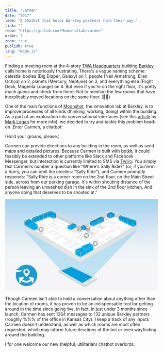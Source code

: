 ```yaml
---
title: "Carmen"
date: "2017"
lede: "A Chatbot that helps Barkley partners find their way."
link: ""
repo: "https://github.com/MoonshotLab/carmen"
order: 7
zoom: true
publish: true
lang: "Node.js"
---
```


Finding a meeting room at the 4-story <a href="https://en.wikipedia.org/wiki/TWA_Corporate_Headquarters_Building" target="_blank">TWA Headquarters</a> building <a href="https://www.barkleyus.com/" target="_blank">Barkley</a> calls home is notoriously frustrating. There's a vague naming scheme: celestial bodies (Big Dipper, Galaxy) on 1, people (Neil Armstrong, Ellen Ochoa) on 2, planets (Mercury, Neptune) on 3, and everything else (Flight Deck, Magenta Lounge) on 4. But even if you're on the right floor, it's pretty much guess and check from there. Not to mention the few rooms that have inexplicably moved locations on the same floor. (🤷‍♂️)

One of the main functions of <a href="http://moonshot.barkleyus.com" target="_blank">Moonshot</a>, the innovation lab at Barkley, is to improve processes of all kinds (thinking, working, doing) within the building. As a part of an exploration into conversational interfaces (see this <a href="https://medium.com/moonshotlab/revisiting-our-first-technology-ac8a10c63670" target="_blank">article</a> by <a href="https://twitter.com/mlogan" target="_blank">Mark Logan</a> for more info), we decided to try and tackle this problem head-on. Enter Carmen, a chatbot!

(Hold your groans, please.)

Carmen can provide directions to any building in the room, as well as send maps and detailed pictures. Because Carmen is built with <a href="https://botkit.ai/" target="_blank">botkit</a>, it could feasibly be extended to other platforms like Slack and Facebook Messenger, but interaction is currently limited to SMS via <a href="https://www.twilio.com/" target="_blank">Twilio</a>. You simply text Carmen's number a question like "Where's Sally Ride?" (or, if you're in a hurry, you can omit the niceties: "Sally Ride"), and Carmen promptly responds: "Sally Ride is a corner room on the 2nd floor, on the Main Street side, across from our parking garage. It's within shouting distance of the person leaving an unwashed dish in the sink of the 2nd floor kitchen. And anyone doing that deserves to be shouted at."

<div class="blog-inset">
  <img src="map.jpeg" alt="Carmen Map" title="Carmen Map" data-action="zoom"/>
</div>

Though Carmen isn't able to hold a conversation about anything other than the location of rooms, it has proven to be an indispensable tool for getting around in the time since going live. In fact, in just under 3 months since launch, Carmen has sent 1364 messages to 132 unique Barkley partners (roughly %%% of the office in Kansas City). I keep a track of any inputs Carmen doesn't understand, as well as which rooms are most often requested, which may inform future iterations of the bot or even wayfinding around the building.

I for one welcome our new (helpful, utilitarian) chatbot overlords.
